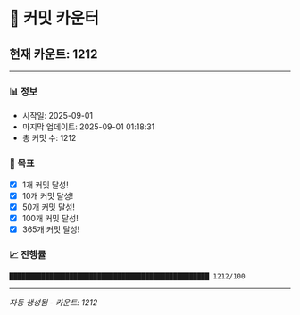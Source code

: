 # 🔢 커밋 카운터

## 현재 카운트: 1212

---

### 📊 정보
- 시작일: 2025-09-01
- 마지막 업데이트: 2025-09-01 01:18:31
- 총 커밋 수: 1212

### 🎯 목표
- [x] 1개 커밋 달성!
- [x] 10개 커밋 달성!
- [x] 50개 커밋 달성!
- [x] 100개 커밋 달성!
- [x] 365개 커밋 달성!

### 📈 진행률
```
██████████████████████████████████████████████████ 1212/100
```

---
*자동 생성됨 - 카운트: 1212*
